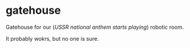 # gatehouse
Gatehouse for our (*USSR national anthem starts playing*) robotic room.

It probably wokrs, but no one is sure.
